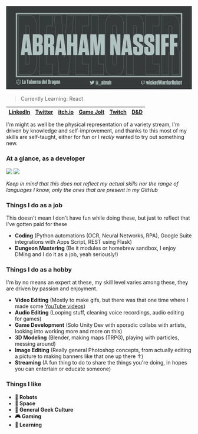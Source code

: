 <img src="https://raw.githubusercontent.com/Tronikart/tronikart/master/assets/Github.png">

> Currently Learning: React

| [LinkedIn](https://www.linkedin.com/in/-abrah/) |[Twitter](https://twitter.com/_Abrah) | [itch.io](https://tronikart.itch.io/) | [Game Jolt](https://gamejolt.com/@Tronikart) | [Twitch](https://www.twitch.tv/wickedwarriorrobot) | [D&D](http://latabernadeldragon.com/) |
|--|--|--|--|--|--|

I'm might as well be the physical representation of a variety stream, I'm driven by knowledge and self-improvement, and thanks to this most of my skills are self-taught, either for fun or I *really* wanted to try out something new.

### At a glance, as a developer


<img src="https://github-readme-stats.vercel.app/api?username=tronikart&show_icons=true&theme=gruvbox&bg_color=363a3a&title_color=b0c2bf&text_color=a2b0ae&icon_color=b0c2bf&hide=contribs,prs&line_height=30"> <img src="https://github-readme-stats.vercel.app/api/top-langs/?username=tronikart&hide=css,html&true&theme=merko&bg_color=363a3a&title_color=a2b0ae&text_color=a2b0ae&icon_color=b0c2bf">

*Keep in mind that this does not reflect my actual skills nor the range of languages I know, only the ones that are present in my GitHub*

### Things I do as a job
This doesn't mean I don't have fun while doing these, but just to reflect that I've gotten paid for these

- **Coding** (Python automations (OCR, Neural Networks, RPA), Google Suite integrations with Apps Script, REST using Flask)
- **Dungeon Mastering** (Be it modules or homebrew sandbox, I enjoy DMing and I do it as a job, yeah seriously!)

### Things I do as a hobby
I'm by no means an expert at these, my skill level varies among these, they are driven by passion and enjoyment.

- **Video Editing** (Mostly to make gifs, but there was that one time where I made some [YouTube videos](https://www.youtube.com/tronikart))
- **Audio Editing** (Looping stuff, cleaning voice recordings, audio editing for games)
- **Game Development** (Solo Unity Dev with sporadic collabs with artists, looking into working more and more on this)
- **3D Modeling** (Blender, making maps (TRPG), playing with particles, messing around)
- **Image Editing** (Really general Photoshop concepts, from actually editing a picture to making banners like that one up there ↑)
- **Streaming** (A fun thing to do to share the things you're doing, in hopes you can entertain or educate someone)

### Things I like

- **🤖 Robots**
- **🚀 Space**
- **👾 General Geek Culture**
- **🎮 Gaming**
- **📖 Learning**



